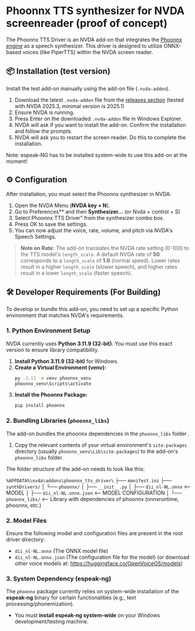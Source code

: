 # Phoonnx TTS synthesizer for NVDA screenreader (proof of concept)

The Phoonnx TTS Driver is an NVDA add-on that integrates the [Phoonnx engine](https://github.com/TigreGotico/phoonnx) as a speech synthesizer. This driver is designed to utilize ONNX-based voices (like PiperTTS) within the NVDA screen reader.

## 📦 Installation (test version)

Install the test add-on manually using the add-on file (`.nvda-addon`).

1.  Download the latest `.nvda-addon` file from the [releases section](https://github.com/timonvanhasselt/phoonnx-AddonNVDA/releases) (tested with NVDA 2025.3, minimal version is 2025.1)
2.  Ensure NVDA is running.
3.  Press Enter on the downloaded `.nvda-addon` file in Windows Explorer.
4.  NVDA will ask if you want to install the add-on. Confirm the installation and follow the prompts.
5.  NVDA will ask you to restart the screen reader. Do this to complete the installation.

Note: espeak-NG has to be installed system-wide to use this add-on at the moment!

## ⚙️ Configuration

After installation, you must select the Phoonnx synthesizer in NVDA:

1.  Open the NVDA Menu (**NVDA key + N**).
2.  Go to Preferences** and then **Synthesizer...** (or Nvda + control + S)
3.  Select Phoonnx TTS Driver" from the synthesizer combo box.
4.  Press OK to save the settings.
5.  You can now adjust the voice, rate, volume, and pitch via NVDA's Speech Settings.

> **Note on Rate:** The add-on translates the NVDA rate setting (0-100) to the TTS model's `length_scale`. A default NVDA rate of **50** corresponds to a `length_scale` of **1.0** (normal speed). Lower rates result in a higher `length_scale` (slower speech), and higher rates result in a lower `length_scale` (faster speech).

## 🛠 Developer Requirements (For Building)

To develop or bundle this add-on, you need to set up a specific Python environment that matches NVDA's requirements.

### 1. Python Environment Setup

NVDA currently uses **Python 3.11.9 (32-bit)**. You must use this exact version to ensure library compatibility.

1.  **Install Python 3.11.9 (32-bit)** for Windows.
2.  **Create a Virtual Environment (venv):**
    ```bash
    py -3.11 -m venv phoonnx_venv
    phoonnx_venv\Scripts\activate
    ```
3.  **Install the Phoonnx Package:**
    ```bash
    pip install phoonnx
    ```

### 2. Bundling Libraries (`phoonnx_libs`)

The add-on bundles the phoonnx dependencies in the `phoonnx_libs` folder .

1.  Copy the relevant contents of your virtual environment's `site-packages` directory (usually `phoonnx_venv\Lib\site-packages`) to the add-on's `phoonnx_libs` folder.

The folder structure of the add-on needs to look like this:

`%APPDATA%\nvda\addons\phoonnx_tts_driver\`
├── `manifest.ini`
├── `synthDrivers/`
│   └── `phoonnx/`
│       ├── `__init__.py`
│       ├── `dii_nl-NL.onnx`                  <-- MODEL
│       ├── `dii_nl-NL.onnx.json`             <-- MODEL CONFIGURATION
│       └── `phoonnx_libs/`                   <-- Library with dependencies of phoonnx (onnxruntime, phoonnx, etc.)
        
### 2. Model Files

Ensure the following model and configuration files are present in the root driver directory:

* `dii_nl-NL.onnx` (The ONNX model file)
* `dii_nl-NL.onnx.json` (The configuration file for the model)
(or download other voice models at: https://huggingface.co/OpenVoiceOS/models)

### 3. System Dependency (espeak-ng)

The `phoonnx` package currently relies on system-wide installation of the **espeak-ng** binary for certain functionalities (e.g., text processing/phonemization).

* You must **install espeak-ng system-wide** on your Windows development/testing machine.
